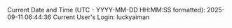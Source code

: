 Current Date and Time (UTC - YYYY-MM-DD HH:MM:SS formatted): 2025-09-11 06:44:36
Current User's Login: luckyaiman
